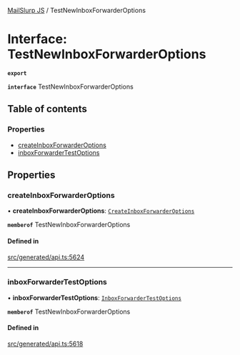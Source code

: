 [MailSlurp JS](../README.md) / TestNewInboxForwarderOptions

# Interface: TestNewInboxForwarderOptions

**`export`**

**`interface`** TestNewInboxForwarderOptions

## Table of contents

### Properties

- [createInboxForwarderOptions](TestNewInboxForwarderOptions.md#createinboxforwarderoptions)
- [inboxForwarderTestOptions](TestNewInboxForwarderOptions.md#inboxforwardertestoptions)

## Properties

### createInboxForwarderOptions

• **createInboxForwarderOptions**: [`CreateInboxForwarderOptions`](CreateInboxForwarderOptions.md)

**`memberof`** TestNewInboxForwarderOptions

#### Defined in

[src/generated/api.ts:5624](https://github.com/mailslurp/mailslurp-client/blob/1460b4d/src/generated/api.ts#L5624)

___

### inboxForwarderTestOptions

• **inboxForwarderTestOptions**: [`InboxForwarderTestOptions`](InboxForwarderTestOptions.md)

**`memberof`** TestNewInboxForwarderOptions

#### Defined in

[src/generated/api.ts:5618](https://github.com/mailslurp/mailslurp-client/blob/1460b4d/src/generated/api.ts#L5618)
